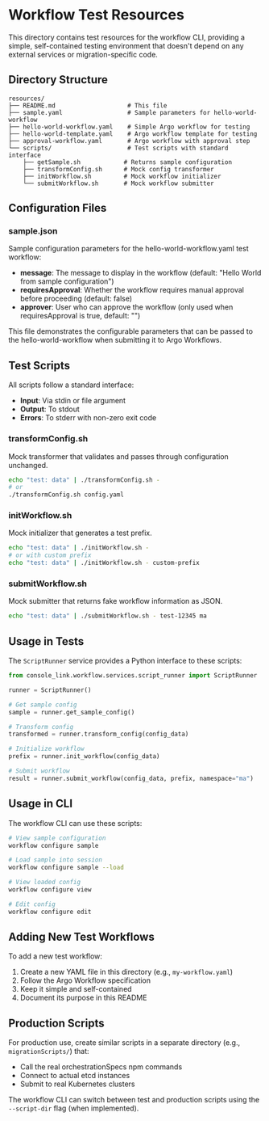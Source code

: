 # Workflow Test Resources

This directory contains test resources for the workflow CLI, providing a simple, self-contained testing environment that doesn't depend on any external services or migration-specific code.

## Directory Structure

```
resources/
├── README.md                    # This file
├── sample.yaml                  # Sample parameters for hello-world-workflow
├── hello-world-workflow.yaml    # Simple Argo workflow for testing
├── hello-world-template.yaml    # Argo workflow template for testing
├── approval-workflow.yaml       # Argo workflow with approval step
└── scripts/                     # Test scripts with standard interface
    ├── getSample.sh            # Returns sample configuration
    ├── transformConfig.sh      # Mock config transformer
    ├── initWorkflow.sh         # Mock workflow initializer
    └── submitWorkflow.sh       # Mock workflow submitter
```

## Configuration Files

### sample.json
Sample configuration parameters for the hello-world-workflow.yaml test workflow:

- **message**: The message to display in the workflow (default: "Hello World from sample configuration")
- **requiresApproval**: Whether the workflow requires manual approval before proceeding (default: false)
- **approver**: User who can approve the workflow (only used when requiresApproval is true, default: "")

This file demonstrates the configurable parameters that can be passed to the hello-world-workflow when submitting it to Argo Workflows.

## Test Scripts

All scripts follow a standard interface:
- **Input**: Via stdin or file argument
- **Output**: To stdout
- **Errors**: To stderr with non-zero exit code

### transformConfig.sh
Mock transformer that validates and passes through configuration unchanged.

```bash
echo "test: data" | ./transformConfig.sh -
# or
./transformConfig.sh config.yaml
```

### initWorkflow.sh
Mock initializer that generates a test prefix.

```bash
echo "test: data" | ./initWorkflow.sh -
# or with custom prefix
echo "test: data" | ./initWorkflow.sh - custom-prefix
```

### submitWorkflow.sh
Mock submitter that returns fake workflow information as JSON.

```bash
echo "test: data" | ./submitWorkflow.sh - test-12345 ma
```

## Usage in Tests

The `ScriptRunner` service provides a Python interface to these scripts:

```python
from console_link.workflow.services.script_runner import ScriptRunner

runner = ScriptRunner()

# Get sample config
sample = runner.get_sample_config()

# Transform config
transformed = runner.transform_config(config_data)

# Initialize workflow
prefix = runner.init_workflow(config_data)

# Submit workflow
result = runner.submit_workflow(config_data, prefix, namespace="ma")
```

## Usage in CLI

The workflow CLI can use these scripts:

```bash
# View sample configuration
workflow configure sample

# Load sample into session
workflow configure sample --load

# View loaded config
workflow configure view

# Edit config
workflow configure edit
```

## Adding New Test Workflows

To add a new test workflow:

1. Create a new YAML file in this directory (e.g., `my-workflow.yaml`)
2. Follow the Argo Workflow specification
3. Keep it simple and self-contained
4. Document its purpose in this README

## Production Scripts

For production use, create similar scripts in a separate directory (e.g., `migrationScripts/`) that:
- Call the real orchestrationSpecs npm commands
- Connect to actual etcd instances
- Submit to real Kubernetes clusters

The workflow CLI can switch between test and production scripts using the `--script-dir` flag (when implemented).
